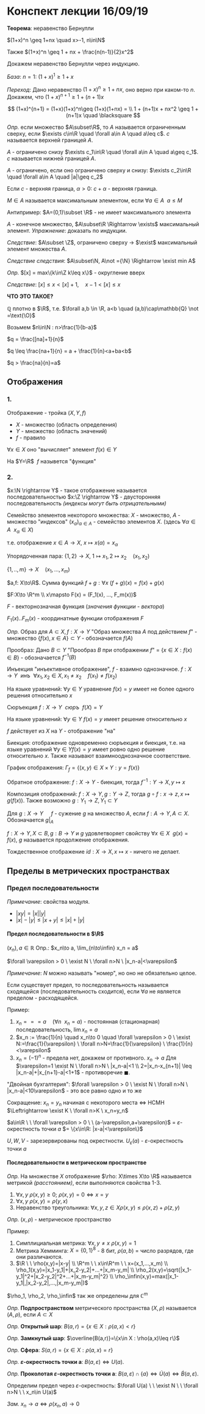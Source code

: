 # Конспект лекции 16/09/19

**Теорема**: неравенство Бернулли

$(1+x)^n \geq 1+nx \quad x>-1, n\in\N$

Также $(1+x)^n \geq 1 + nx + \frac{n(n-1)}{2}x^2$

Докажем неравенство Бернулли через индукцию.

*База*: $n=1: \ (1+x)^1\geq 1 + x$

*Переход*: Дано неравенство $(1+x)^n\geq 1+nx$, оно верно при каком-то $n$. Докажем, что $(1+x)^{n+1}\geq 1 + (n+1)x$

$$
(1+x)^{n+1} = (1+x)(1+x)^n\geq (1+x)(1+nx) = \\ 1 + (n+1)x + nx^2 \geq 1 + (n+1)x \quad \blacksquare
$$

*Опр.* если множество $A\subset\R$, то $A$ называется ограниченным сверху, если $\exists c\in\R \quad \forall a\in A \quad a\leq c$. $c$ называется верхней границей $A$.

$A$ - ограничено снизу $\exists c_1\in\R \quad \forall a\in A \quad a\geq c_1$. $c$ называется нижней границей $A$.

$A$ - ограничено, если оно ограничено сверху и снизу: $\exists c_2\in\R \quad \forall a\in A \quad |a|\geq c_2$

Если $c$ - верхняя граница, $\alpha > 0$: $c+\alpha$ - верхняя граница.

$M\in A$ называется максимальным элементом, если $\forall a\in A \ \ a\leq M$

Антипример: $A=(0,1)\subset \R$ - не имеет максимального элемента

$A$ - конечное множество, $A\subset\R \Rightarrow \exists$ максимальный элемент. *Упражнение*: доказать по индукции.

*Следствие*: $A\subset \Z$, ограничено сверху -> $\exist$ максимальный элемент множества $A$.

*Следствие следствия*: $A\subset\N, A\not ={\N} \Rightarrow \exist min A$

*Опр.* $[x] = max\{k\in\Z k\leq x\}$ - округление вверх

*Следствие*: $[x]\leq x < [x]+1, \quad x-1<[x]\leq x$

**ЧТО ЭТО ТАКОЕ?**

$\mathbb{Q}$ плотно в $\R$, т.е. $\forall a,b \in \R, a<b \quad (a,b)\cap\mathbb{Q} \not =\text{\O}$

Возьмем $n\in\N : n>\frac{1}{b-a}$

$q = \frac{[na]+1}{n}$

$q \leq \frac{na+1}{n} = a + \frac{1}{n}<a+ba<b$

$q > \frac{na}{n}=a$

## Отображения

### 1.

Отображение - тройка $(X,Y,f)$
- $X$ - множество (область определения)
- $Y$ - множество (область значений)
- $f$ - правило

$\forall x\in X$ оно "вычисляет" элемент $f(x)\in Y$

На $Y=\R$ $\ f$ назывется "функция"

### 2.

$x:\N \rightarrow Y$ - такое отображение называется последовательностью
$x:\Z \rightarrow Y$ - двусторонняя последовательность *(индексы могут быть отрицательными)*

Семейство элементов некоторого множества: $X$ - множество, $A$ - множество "индексов" $(x_\alpha)_{\alpha\in A}$ - семейство элементов $X$. (здесь $\forall \alpha\in A \ \ x_\alpha \in X$)

<!-- TODO: сверить с определением в первом конспекте. -->

т.е. отображение $x\in A \rightarrow X$, $x\mapsto x(\alpha)=x_\alpha$

Упорядоченная пара: $\{1,2\} \to X$, $1\mapsto x_1, 2\mapsto x_2 \quad (x_1,x_2)$

$\{1,..,m\}\to X \quad (x_1, ..., x_m)$

$a,f: X\to\R$. Сумма функций $f+g: \forall x \ (f+g)(x) = f(x) + g(x)$

$F:X\to \R^m \\
x\mapsto F(x) = (F_1(x), ..., F_m(x))$

$F$ - векторнозначная функция (*значения функции - вектора*)

$F_1(x)..F_m(x)$ - координатные функции отображения $F$

*Опр.* Образ для $A\subset X, f:X\to Y$ "Образ множества $A$ под действием $f$" - множество $\{f(x), x\in A\} \subset Y$ - обозначается $f(A)$

Прообраз: Дано $B\subset Y$ "Прообраз $B$  при отображении $f$" = $\{ x\in X : f(x)\in B \}$ - обозначается $f^{-1}(B)$

Инъекция "инъективное отображение", $f$ - взаимно однозначное. $f:X\to Y \ \  инъ \ \ \forall x_1,x_2\in X, x_1\not =x_2 \quad f(x_1)\not = f(x_2)$

На языке уравнений: $\forall y\in Y$ уравнение $f(x)=y$ имеет не более одного решения относительно $x$

<!-- TODO: бумажный конспект -->

Сюръекция $f:X\to Y \ \ сюръ \ \ f(X)=Y$

На языке уравнений: $\forall y\in Y \ f(x)=y$ имеет решение относительно $x$

$f$ действует из $X$ на $Y$ - отображение "на"

Биекция: отображение одновременно сюръекция и биекция, т.е. на языке уравнений $\forall y\in Y f(x)=y$ имеет ровно одно решение относительно $x$. Также называют взаимнооднозначное соответствие.

График отображения: $\Gamma_f = \{(x,y)\in X\times Y: y = f(x) \}$

Обратное отображение: $f: X\to Y$ - биекция, тогда $f^{-1}:Y\to X, y\mapsto x$

Композиция отображений: $f: X\to Y, g: Y\to Z$, тогда $g\circ f: x\to z, x\mapsto g(f(x))$. Также возможно $g: Y_1 \to Z, Y_1\subset Y$

Для $g: X\to Y\quad$ $f$ - сужение $g$ на множество $A$, если $f: A\to Y, A\subset X$. Обозначается $g|_A$

$f:X\to Y, X\subset B, g: B\to Y$ и $g$ удовлетворяет свойству $\forall x\in X \ \ g(x)=f(x)$, $g$ называется продолжение отображения.

Тождественное отображение $id: X\to X, x\mapsto x$ - ничего не делает.

## Пределы в метрических пространствах

### Предел последовательности

*Примечание*: свойства модуля.
- $|xy|=|x||y|$
- $|x|-|y|\leq |x+y| \leq |x|+|y|$

#### Предел последовательности в $\R$

$(x_n), a\in\mathbb{R}$ Опр.: $x_n\to a, \lim_{n\to\infin} x_n = a$

$\forall \varepsilon > 0 \ \exist N \ \forall n>N \ |x_n-a|<\varepsilon$

*Примечание*: $N$ можно называть "номер", но оно не обязательно целое.

Если существует предел, то последовательность называется сходящейся (последовательность сходится), если $\forall a$ не является пределом - расходящейся.

Пример:
1. $x_n === a \quad (\forall n \ \ x_n=a)$ - постоянная (стационарная) последовательность, $\lim x_n=a$
2. $x_n := \frac{1}{n} \quad x_n\to 0 \quad \forall \varepsilon > 0 \ \exist N:=\frac{1}{\varepsilon} \ \forall n>N=\frac{1}{\varepsilon} \ \frac{1}{n}<\varepsilon$
3. $x_n=(-1)^n$ - предела нет, докажем от противного. $x_n\to a$ Для $\varepsilon=1 \exist N \ \forall n>N \ |x_n-a|<1 \\ 2=|x_n-x_{n+1}| \leq |x_n-a|+|x_{n+1}-a|<1+1$ - противоречие $\blacksquare$.

"Двойная бухгалтерия": $\forall \varepsilon > 0 \ \exist N \ \forall n>N \ |x_n-a|<10\varepsilon$ - это все равно одно и то же

Сокращение: $x_n=y_n$ начиная с некоторого места $\Leftrightarrow$ НСМН $\Leftrightarrow \exist K \ \forall n>K \ x_n=y_n$

$a\in\R \ \ \forall \varepsilon > 0 \ \ (a-\varepsilon,a+\varepsilon)$ = $\varepsilon$-окрестность точки $a$ $= \{x\in\R: |x-a|<\varepsilon\}$

$U,W,V$ - зарезервированы под окрестности. $U_\varepsilon (a)$ - $\varepsilon$-окрестность точки $a$

#### Последовательности в метрическом пространстве

*Опр.* На множестве $X$ отображение $\rho: X\times X\to \R$ называется метрикой *(расстоянием)*, если выполняются свойства 1-3.

1. $\forall x,y \ \rho(x,y)\geq 0$; $\rho(x,y)=0 \Leftrightarrow x=y$
2. $\forall x,y \ \rho(x,y)=\rho(y,x)$
3. Неравенство треугольника: $\forall x,y,z\in X \rho(x,y)\leq \rho(x,z)+\rho(z,y)$

*Опр.* $(x, \rho)$ - метрическое пространство

Пример:

1. Симплициальная метрика: $\forall x,y\not =x \ \rho(x,y)=1$ 
2. Метрика Хемминга: $X=\{0,1\}^8$ - 8 бит, $\rho(a,b)$ = число разрядов, где они различаются.
3. $\R \ \ \rho(x,y)=|x-y| \\
   \R^m \ \ x\in\R^m \ \ x=(x_1,...,x_m) \\
    \rho_1(x,y)=|x_1-y_1|+|x_2-y_2|+...+|x_m-y_m| \\
    \rho_2(x,y)=\sqrt{|x_1-y_1|^2+|x_2-y_2|^2+...+|x_m-y_m|^2} \\
    \rho_\infin(x,y)=max(|x_1-y_1|,|x_2-y_2|,...,|x_m-y_m|)$

$\rho_1, \rho_2, \rho_\infin$ так же определены для $\mathbb{C}^m$

*Опр.* **Подпространством** метрического пространства $(X,\rho)$ называется $(A, \rho)$, если $A\subset X$

*Опр.* **Открытый шар**: $B(a,r)=\{x\in X : \rho(a,x)<r\}$

*Опр.* **Замкнутый шар**: $\overline{B(a,r)}=\{x\in X : \rho(a,x)\leq r\}$

*Опр.* **Сфера**: $S(a,r)=\{x\in X : \rho(a,x)=r\}$

*Опр.* **$\varepsilon$-окрестность точки $\textbf{a}$**: $B(a, \varepsilon) \Leftrightarrow U(a)$.

*Опр.* **Проколотая $\varepsilon$-окрестность точки $\textbf{a}$**: $B(a, \varepsilon)\cap\{a\} \Leftrightarrow \dot{U}(a) \Leftrightarrow \dot{B}(a,\varepsilon)$.

Определим предел через $\varepsilon$-окрестность: $\forall U(a) \ \ \exist N \ \ \forall n>N \ \ x_n\in U(a)$

*Зам.* $x_n \to a \Leftrightarrow \rho(x_n, a)\to 0$